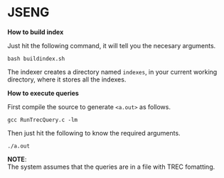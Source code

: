 # JSENG
**How to build index**

Just hit the following command, it will tell you the necesary arguments.

```
bash buildindex.sh
```
The indexer creates a directory named `indexes`, in your current working directory, where it stores all the indexes. 

**How to execute queries**

First compile the source to generate `<a.out>` as follows.

```
gcc RunTrecQuery.c -lm
```

Then just hit the following to know the required arguments. 

```
./a.out 
```
**NOTE**:  
The system assumes that the queries are in a file with TREC fomatting. 
